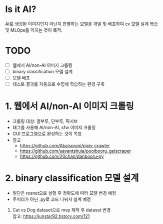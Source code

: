 # Is it AI?
AI로 생성된 이미지인지 아닌지 판별하는 모델을 개발 및 배포하여 cv 모델 설계 복습 및 MLOps를 익히는 것이 목적.

# TODO

- [ ] 웹에서 AI/non-AI 이미지 크롤링  
- [ ] binary classification 모델 설계  
- [ ] 모델 배포  
- [ ] 테스트 결과를 자동으로 수집해 학습하는 환경 구축

# 1. 웹에서 AI/non-AI 이미지 크롤링
- 크롤링 대상: 겔부루, 단부루, 픽시브
- 태그를 사용해 AI/non-AI, sfw 이미지 크롤링
- GUI 프로그램으로 완성하는 것이 목표
- 참고
  - https://github.com/Akaisorani/pixiv-crawler
  - https://github.com/savantshuia/poolbooru_gelscraper
  - https://github.com/20chan/danbooru-py

# 2. binary classification 모델 설계
- 일단은 resnet으로 실험 후 정확도에 따라 모델 변경 예정
- 주피터가 아닌 .py로 코드 나눠서 설계 예정

1. Cat vs Dog dataset으로 mvp 제작 후 dataset 변경  
참고: https://junstar92.tistory.com/121